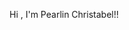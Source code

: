 Hi , I'm Pearlin Christabel!!


<!---
pearlinchristabel/pearlinchristabel is a ✨ special ✨ repository because its `README.md` (this file) appears on your GitHub profile.
You can click the Preview link to take a look at your changes.
--->
